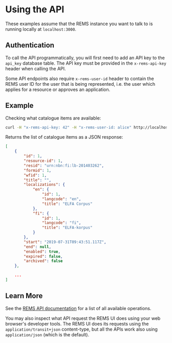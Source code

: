 # Using the API

These examples assume that the REMS instance you want to talk to is running locally at `localhost:3000`.

## Authentication

To call the API programmatically, you will first need to add an API key to the `api_key` database table. The API key must be provided in the `x-rems-api-key` header when calling the API.

Some API endpoints also require `x-rems-user-id` header to contain the REMS user ID for the user that is being represented, i.e. the user which applies for a resource or approves an application.

## Example

Checking what catalogue items are available:

```sh
curl -H "x-rems-api-key: 42" -H "x-rems-user-id: alice" http://localhost:3000/api/catalogue
```

Returns the list of catalogue items as a JSON response:

```json
[
    {
        "id": 1,
        "resource-id": 1,
        "resid": "urn:nbn:fi:lb-201403262",
        "formid": 1,
        "wfid": 1,
        "title": "",
        "localizations": {
            "en": {
                "id": 1,
                "langcode": "en",
                "title": "ELFA Corpus"
            },
            "fi": {
                "id": 1,
                "langcode": "fi",
                "title": "ELFA-korpus"
            }
        },
        "start": "2019-07-31T09:43:51.117Z",
        "end": null,
        "enabled": true,
        "expired": false,
        "archived": false
    },

    ...
]
```

## Learn More

See the [REMS API documentation](https://rems-demo.rahtiapp.fi/swagger-ui) for a list of all available operations.

You may also inspect what API request the REMS UI does using your web browser's developer tools. The REMS UI does its requests using the `application/transit+json` content-type, but all the APIs work also using `application/json` (which is the default).
